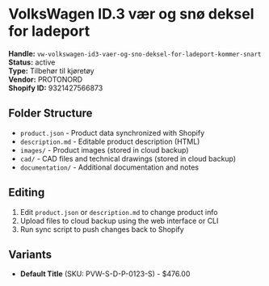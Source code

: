 # VolksWagen ID.3 vær og snø deksel for ladeport

**Handle:** `vw-volkswagen-id3-vaer-og-sno-deksel-for-ladeport-kommer-snart`  
**Status:** active  
**Type:** Tilbehør til kjøretøy  
**Vendor:** PROTONORD  
**Shopify ID:** 9321427566873  

## Folder Structure

- `product.json` - Product data synchronized with Shopify
- `description.md` - Editable product description (HTML)
- `images/` - Product images (stored in cloud backup)
- `cad/` - CAD files and technical drawings (stored in cloud backup)
- `documentation/` - Additional documentation and notes

## Editing

1. Edit `product.json` or `description.md` to change product info
2. Upload files to cloud backup using the web interface or CLI
3. Run sync script to push changes back to Shopify

## Variants

- **Default Title** (SKU: PVW-S-D-P-0123-S) - $476.00
